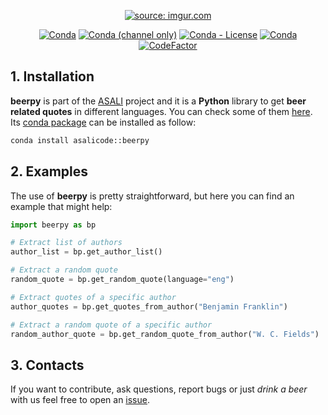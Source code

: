 <p align="center">
  <a href="https://imgur.com/Wr2BsNb"><img src="https://i.imgur.com/Wr2BsNbm.png" title="source: imgur.com" /></a>
</p>
<p align="center">
  <a href="https://anaconda.org/ASALIcode/beerpy"><img alt="Conda" src="https://img.shields.io/conda/pn/asalicode/beerpy?color=orange&style=popout-square"></a>
  <a href="https://anaconda.org/ASALIcode/beerpy"><img alt="Conda (channel only)" src="https://img.shields.io/conda/vn/asalicode/beerpy?color=blue&style=popout-square"></a>
  <a href="https://anaconda.org/ASALIcode/beerpy"><img alt="Conda - License" src="https://img.shields.io/conda/l/asalicode/beerpy?style=popout-square"></a>
  <a href="https://anaconda.org/ASALIcode/beerpy"><img alt="Conda" src="https://img.shields.io/conda/dn/asalicode/beerpy?style=popout-square"></a>
  <a href="https://www.codefactor.io/repository/github/srebughini/beerpy"><img src="https://www.codefactor.io/repository/github/srebughini/beerpy/badge" alt="CodeFactor" /></a>
</p>

## 1. Installation
**beerpy** is part of the [ASALI](https://srebughini.github.io/ASALI/) project and it is a **Python** library to get **beer related quotes** in different languages. You can check some of them [here](https://srebughini.github.io/BEERQ/).  
Its [conda package](https://www.anaconda.com/) can be installed as follow:

```bash
conda install asalicode::beerpy
```  

## 2. Examples
The use of **beerpy** is pretty straightforward, but here you can find an example that might help:  

```python
import beerpy as bp

# Extract list of authors
author_list = bp.get_author_list()

# Extract a random quote
random_quote = bp.get_random_quote(language="eng")

# Extract quotes of a specific author
author_quotes = bp.get_quotes_from_author("Benjamin Franklin")

# Extract a random quote of a specific author
random_author_quote = bp.get_random_quote_from_author("W. C. Fields")
```

## 3. Contacts
If you want to contribute, ask questions, report bugs or just *drink a beer* with us feel free to open an [issue](https://github.com/srebughini/BEERPY/issues).
